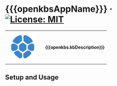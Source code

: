 # {{{openkbsAppName}}} &middot; [![License: MIT](https://img.shields.io/badge/License-MIT-green.svg)](LICENSE)

<table>
  <tr>
    <td>
      <img src="app/icon.png" alt="App Icon" style="width: 100px; margin-right: 10px;">
    </td>
    <td>
      <strong>{{{openkbs.kbDescription}}}</strong>
    </td>
  </tr>
</table>

## Setup and Usage
